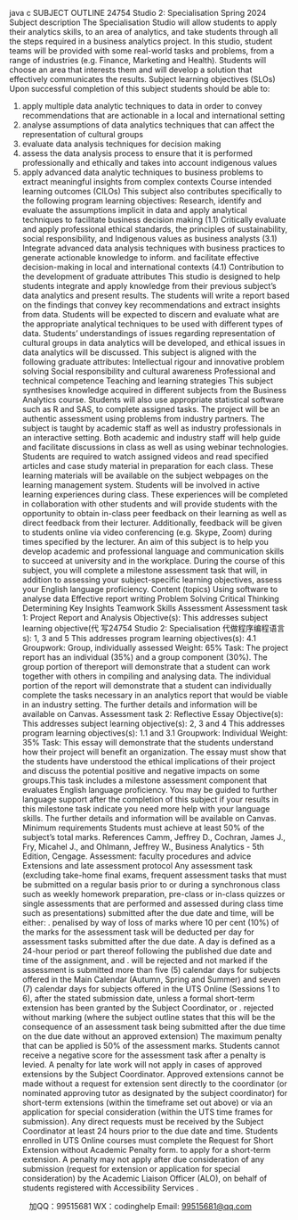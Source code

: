 java c
SUBJECT OUTLINE 
24754 Studio 2: Specialisation 
Spring 2024 
Subject description 
The Specialisation Studio will allow students to apply   their   analytics   skills,   to   an   area   of analytics,   and   take   students through all the steps   required   in a business analytics   project.   In this   studio,   student   teams   will   be   provided   with   some   real-world tasks and   problems, from a range of industries   (e.g.   Finance,   Marketing   and   Health).   Students will   choose   an area that interests them and will develop a   solution   that   effectively   communicates   the   results.
Subject learning objectives (SLOs) 
Upon successful completion of this subject students should be   able   to:
1. apply   multiple data analytic techniques to data   in order to   convey   recommendations that   are   actionable   in   a   local
and international   setting
2. analyse assumptions of data analytics techniques that can affect   the   representation   of cultural   groups
3. evaluate data analysis techniques for decision   making
4. assess the data analysis   process to ensure that   it   is   performed   professionally and   ethically   and   takes   into   account   indigenous values
5. apply advanced data analytic   techniques to business   problems   to   extract   meaningful   insights from   complex   contexts
Course intended learning outcomes (CILOs) 
This subject also contributes specifically to the following program learning objectives:
Research, identify and evaluate the assumptions implicit in data and apply analytical techniques to facilitate business decision making (1.1)
Critically evaluate and apply professional ethical standards, the principles of sustainability, social responsibility, and Indigenous values as business analysts (3.1)
Integrate advanced data analysis techniques with business practices to generate actionable knowledge to inform. and facilitate effective decision-making in local and international contexts (4.1)
Contribution to the development of graduate attributes 
This studio is designed to help students integrate and apply knowledge from their previous subject’s data analytics and present results. The students will write a report based on the findings that convey key recommendations and extract insights from data. Students will be expected to discern and evaluate what are the appropriate analytical techniques to be used with different types of data.
Students’ understandings of issues regarding representation of cultural groups in data analytics will be developed, and ethical issues in data analytics will be discussed.
This subject is aligned with the following graduate attributes:
Intellectual rigour and innovative problem solving
Social responsibility and cultural awareness
Professional and technical competence
Teaching and learning strategies 
This subject synthesises knowledge acquired in different subjects from the Business Analytics course.
Students will also use appropriate statistical software such as R and SAS, to complete assigned tasks. The project will be an authentic assessment using problems from industry partners.
The subject is taught by academic staff as well as industry professionals in an interactive setting. Both academic and industry staff will help guide and facilitate discussions in class as well as using webinar technologies.
Students are required to watch assigned videos and read specified articles and case study material in preparation for each class. These learning materials will be available on the subject webpages on the learning management system.
Students will be involved in active learning experiences during class. These experiences will be completed in collaboration with other students and will provide students with the opportunity to obtain in-class peer feedback on their learning as well as direct feedback from their lecturer. Additionally, feedback will be given to students online via video conferencing (e.g. Skype, Zoom) during times specified by the lecturer.
An aim of this subject is to help you develop academic and professional language and communication skills to succeed at university and in the workplace. During the course of this subject, you will complete a milestone assessment task that will, in addition to assessing your subject-specific learning objectives, assess your English language proficiency.
Content (topics) 
Using software to analyse data
Effective report writing
Problem Solving
Critical Thinking
Determining Key Insights
Teamwork Skills
Assessment 
Assessment task 1: Project Report and Analysis 
Objective(s): This addresses subject learning objective(代 写24754 Studio 2: Specialisation
代做程序编程语言s):   1,   3   and   5
This addresses program learning   objectives(s):   4.1
Groupwork: Group,   individually   assessed Weight: 65%
Task: The   project report   has   an   individual   (35%)   and   a   group   component   (30%).   The   group   portion   of thereport will demonstrate that a student can work together with others   in   compiling and   analysing   data.      The   individual   portion of the report will demonstrate that a student can   individually   complete   the   tasks   necessary   in an analytics report that would be viable   in   an   industry   setting.
The further details and information will be   available   on   Canvas.
Assessment task 2: Reflective Essay 
Objective(s): This addresses subject   learning objective(s):   2,   3   and 4 
This addresses program learning   objectives(s):
1.1   and   3.1 Groupwork: Individual Weight: 35%
Task: This   essay   will   demonstrate   that   the   students   understand   how   their   project   will   benefit   an
organization. The essay must show that the students   have   understood the   ethical   implications   of   their project and discuss the potential   positive and   negative   impacts   on   some   groups.This task   includes a milestone assessment component that evaluates   English   language   proficiency.   You   may be guided to further language support after   the   completion   of this   subject   if your   results   in      this   milestone task   indicate you   need   more   help with your language skills.
The further details and information will be   available   on   Canvas.
Minimum requirements 
Students   must achieve at least 50% of the   subject’s total   marks.
References 
Camm, Jeffrey   D., Cochran, James J.,   Fry,   Micahel J., and Ohlmann,   Jeffrey   W., Business Analytics -   5th   Edition,   Cengage.
Assessment: faculty procedures and advice  
Extensions and late assessment protocol 
Any assessment task (excluding take-home final exams, frequent assessment tasks   that   must   be   submitted   on   a
regular basis   prior to or during a synchronous class   such   as weekly   homework   preparation,   pre-class   or   in-class
quizzes or single assessments that are performed and   assessed   during   class   time   such   as   presentations)   submitted after the due date and time, will   be   either:
.   penalised   by way of loss of marks where   10   per cent (10%)   of the   marks for the   assessment   task will   be   deducted   per day for assessment tasks submitted after the due date. A   day   is   defined   as   a   24-hour   period   or   part thereof
following the published due date and time   of the   assignment,   and
.   will   be   rejected and   not   marked   if the assessment   is submitted   more than five (5) calendar days   for   subjects   offered   in the   Main Calendar (Autumn, Spring and Summer)   and   seven   (7)   calendar   days   for   subjects   offered   in   the   UTS Online (Sessions   1 to 6), after the stated submission   date,   unless   a formal   short-term   extension   has   been   granted    by the Subject   Coordinator, or
.   rejected without marking (where the subject outline states   that   this will   be   the   consequence   of an   assessment   task   being submitted after the due time on the   due date   without   an   approved   extension)
The   maximum   penalty that can   be applied   is 50% of the assessment   marks. Students   cannot   receive   a   negative   score   for the assessment task after a   penalty   is   levied.
A penalty for late work will not apply   in   cases   of approved   extensions   by   the   Subject   Coordinator. Approved
extensions cannot be made without a   request for extension   sent   directly   to   the   coordinator   (or   nominated   approving
tutor as designated by the subject coordinator) for short-term   extensions   (within   the   timeframe   set   out   above)   or via   an application for special consideration (within the   UTS time frames for submission). Any direct   requests   must   be
received   by the Subject Coordinator at least 24   hours   prior to   the   due   date   and   time.
Students enrolled   in   UTS Online courses must complete the Request   for   Short   Extension   without Academic   Penalty form. to apply for a short-term   extension.
A penalty may not apply   after due   consideration   of any   submission   (request   for   extension   or   application   for   special      consideration) by the Academic   Liaison   Officer (ALO), on behalf of students   registered with Accessibility   Services .









         
加QQ：99515681  WX：codinghelp  Email: 99515681@qq.com
